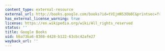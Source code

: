 ```yaml
---
content_type: external-resource
external_url: http://books.google.com/books?id=tVIjmNS3Ob8C&printsec=frontcover
has_external_license_warning: true
license: https://en.wikipedia.org/wiki/All_rights_reserved
status: ''
title: Google Books
uid: bba73ba6-8308-4428-b122-63cbc42afe27
wayback_url: ''
---
```

